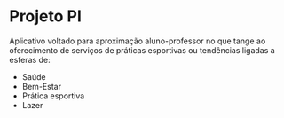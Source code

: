 # Projeto PI

Aplicativo voltado para aproximação aluno-professor no que tange ao oferecimento de serviços de práticas esportivas ou tendências ligadas a esferas de:

* Saúde
* Bem-Estar
* Prática esportiva
* Lazer
